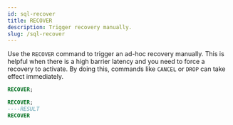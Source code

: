 ```yaml
---
id: sql-recover
title: RECOVER
description: Trigger recovery manually.
slug: /sql-recover
---
```

<head>
  <link rel="canonical" href="https://docs.risingwave.com/docs/current/sql-recover/" />
</head>

Use the `RECOVER` command to trigger an ad-hoc recovery manually. This is helpful when there is a high barrier latency and you need to force a recovery to activate. By doing this, commands like `CANCEL` or `DROP` can take effect immediately.


```sql title="Syntax"
RECOVER;
```

```sql title="Syntax"
RECOVER;
----RESULT
RECOVER
```

